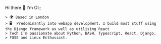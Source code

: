Hi there 👋 I'm Oli; 


																	






    > 🌍 Based in London
    > 🖥️  Predominantly into webapp development. I build most stuff using the Django framework as well as utilising React
  	> Tech I'm passionate about Python, BASH, Typescript, React, Django.
	> FOSS and Linux Enthusiast.

